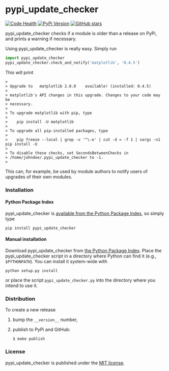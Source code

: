 # pypi_update_checker

[![Code Health](https://landscape.io/github/nschloe/pypi_update_checker/master/landscape.png)](https://landscape.io/github/nschloe/pypi_update_checker/master)
[![PyPi Version](https://img.shields.io/pypi/v/pypi_update_checker.svg)](https://pypi.python.org/pypi/pypi_update_checker)
[![GitHub stars](https://img.shields.io/github/stars/nschloe/pypi_update_checker.svg?style=social&label=Star&maxAge=2592000)](https://github.com/nschloe/pypi_update_checker)

pypi_update_checker checks if a module is older than a release on PyPi, and
prints a warning if necessary.

Using pypi_update_checker is really easy. Simply run
```python
import pypi_update_checker
pypi_update_checker.check_and_notify('matplotlib', '0.4.5')
```
This will print
```
>
> Upgrade to   matplotlib 2.0.0    available! (installed: 0.4.5)
>
> matplotlib's API changes in this upgrade. Changes to your code may be
> necessary.
>
> To upgrade matplotlib with pip, type
>
>    pip install -U matplotlib
>
> To upgrade all pip-installed packages, type
>
>    pip freeze --local | grep -v '^\-e' | cut -d = -f 1 | xargs -n1 pip install -U
>
> To disable these checks, set SecondsBetweenChecks in
> /home/johndoe/.pypi_update_checker to -1.
>
```

This can, for example, be used by module authors to notify users of upgrades of
their own modules.

### Installation

#### Python Package Index

pypi_update_checker is [available from the Python Package
Index](https://pypi.python.org/pypi/pypi_update_checker/), so simply type
```
pip install pypi_update_checker
```

#### Manual installation

Download pypi_update_checker from
[the Python Package Index](https://pypi.python.org/pypi/pypi_update_checker/).
Place the pypi_update_checker script in a directory where Python can find it
(e.g., `$PYTHONPATH`).  You can install it system-wide with
```
python setup.py install
```
or place the script `pypi_update_checker.py` into the directory where you
intend to use it.


### Distribution

To create a new release

1. bump the `__version__` number,

2. publish to PyPi and GitHub:
    ```
    $ make publish
    ```

### License

pypi_update_checker is published under the [MIT license](https://en.wikipedia.org/wiki/MIT_License).
